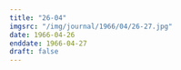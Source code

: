 ```yaml
---
title: "26-04"
imgsrc: "/img/journal/1966/04/26-27.jpg"
date: 1966-04-26
enddate: 1966-04-27
draft: false
---
```


<!-- fix pre-formatted input -->
